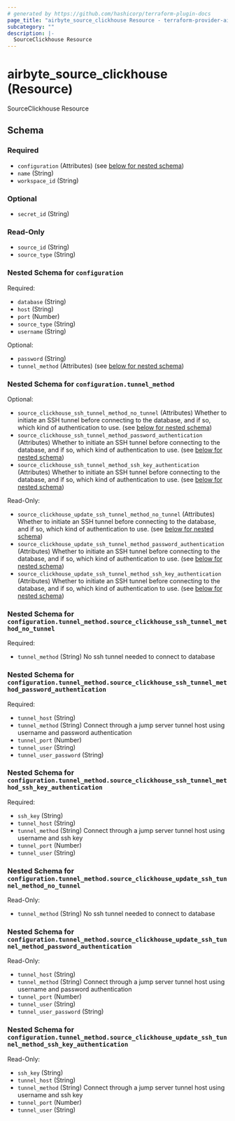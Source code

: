```yaml
---
# generated by https://github.com/hashicorp/terraform-plugin-docs
page_title: "airbyte_source_clickhouse Resource - terraform-provider-airbyte"
subcategory: ""
description: |-
  SourceClickhouse Resource
---
```


# airbyte_source_clickhouse (Resource)

SourceClickhouse Resource



<!-- schema generated by tfplugindocs -->
## Schema

### Required

- `configuration` (Attributes) (see [below for nested schema](#nestedatt--configuration))
- `name` (String)
- `workspace_id` (String)

### Optional

- `secret_id` (String)

### Read-Only

- `source_id` (String)
- `source_type` (String)

<a id="nestedatt--configuration"></a>
### Nested Schema for `configuration`

Required:

- `database` (String)
- `host` (String)
- `port` (Number)
- `source_type` (String)
- `username` (String)

Optional:

- `password` (String)
- `tunnel_method` (Attributes) (see [below for nested schema](#nestedatt--configuration--tunnel_method))

<a id="nestedatt--configuration--tunnel_method"></a>
### Nested Schema for `configuration.tunnel_method`

Optional:

- `source_clickhouse_ssh_tunnel_method_no_tunnel` (Attributes) Whether to initiate an SSH tunnel before connecting to the database, and if so, which kind of authentication to use. (see [below for nested schema](#nestedatt--configuration--tunnel_method--source_clickhouse_ssh_tunnel_method_no_tunnel))
- `source_clickhouse_ssh_tunnel_method_password_authentication` (Attributes) Whether to initiate an SSH tunnel before connecting to the database, and if so, which kind of authentication to use. (see [below for nested schema](#nestedatt--configuration--tunnel_method--source_clickhouse_ssh_tunnel_method_password_authentication))
- `source_clickhouse_ssh_tunnel_method_ssh_key_authentication` (Attributes) Whether to initiate an SSH tunnel before connecting to the database, and if so, which kind of authentication to use. (see [below for nested schema](#nestedatt--configuration--tunnel_method--source_clickhouse_ssh_tunnel_method_ssh_key_authentication))

Read-Only:

- `source_clickhouse_update_ssh_tunnel_method_no_tunnel` (Attributes) Whether to initiate an SSH tunnel before connecting to the database, and if so, which kind of authentication to use. (see [below for nested schema](#nestedatt--configuration--tunnel_method--source_clickhouse_update_ssh_tunnel_method_no_tunnel))
- `source_clickhouse_update_ssh_tunnel_method_password_authentication` (Attributes) Whether to initiate an SSH tunnel before connecting to the database, and if so, which kind of authentication to use. (see [below for nested schema](#nestedatt--configuration--tunnel_method--source_clickhouse_update_ssh_tunnel_method_password_authentication))
- `source_clickhouse_update_ssh_tunnel_method_ssh_key_authentication` (Attributes) Whether to initiate an SSH tunnel before connecting to the database, and if so, which kind of authentication to use. (see [below for nested schema](#nestedatt--configuration--tunnel_method--source_clickhouse_update_ssh_tunnel_method_ssh_key_authentication))

<a id="nestedatt--configuration--tunnel_method--source_clickhouse_ssh_tunnel_method_no_tunnel"></a>
### Nested Schema for `configuration.tunnel_method.source_clickhouse_ssh_tunnel_method_no_tunnel`

Required:

- `tunnel_method` (String) No ssh tunnel needed to connect to database


<a id="nestedatt--configuration--tunnel_method--source_clickhouse_ssh_tunnel_method_password_authentication"></a>
### Nested Schema for `configuration.tunnel_method.source_clickhouse_ssh_tunnel_method_password_authentication`

Required:

- `tunnel_host` (String)
- `tunnel_method` (String) Connect through a jump server tunnel host using username and password authentication
- `tunnel_port` (Number)
- `tunnel_user` (String)
- `tunnel_user_password` (String)


<a id="nestedatt--configuration--tunnel_method--source_clickhouse_ssh_tunnel_method_ssh_key_authentication"></a>
### Nested Schema for `configuration.tunnel_method.source_clickhouse_ssh_tunnel_method_ssh_key_authentication`

Required:

- `ssh_key` (String)
- `tunnel_host` (String)
- `tunnel_method` (String) Connect through a jump server tunnel host using username and ssh key
- `tunnel_port` (Number)
- `tunnel_user` (String)


<a id="nestedatt--configuration--tunnel_method--source_clickhouse_update_ssh_tunnel_method_no_tunnel"></a>
### Nested Schema for `configuration.tunnel_method.source_clickhouse_update_ssh_tunnel_method_no_tunnel`

Read-Only:

- `tunnel_method` (String) No ssh tunnel needed to connect to database


<a id="nestedatt--configuration--tunnel_method--source_clickhouse_update_ssh_tunnel_method_password_authentication"></a>
### Nested Schema for `configuration.tunnel_method.source_clickhouse_update_ssh_tunnel_method_password_authentication`

Read-Only:

- `tunnel_host` (String)
- `tunnel_method` (String) Connect through a jump server tunnel host using username and password authentication
- `tunnel_port` (Number)
- `tunnel_user` (String)
- `tunnel_user_password` (String)


<a id="nestedatt--configuration--tunnel_method--source_clickhouse_update_ssh_tunnel_method_ssh_key_authentication"></a>
### Nested Schema for `configuration.tunnel_method.source_clickhouse_update_ssh_tunnel_method_ssh_key_authentication`

Read-Only:

- `ssh_key` (String)
- `tunnel_host` (String)
- `tunnel_method` (String) Connect through a jump server tunnel host using username and ssh key
- `tunnel_port` (Number)
- `tunnel_user` (String)


